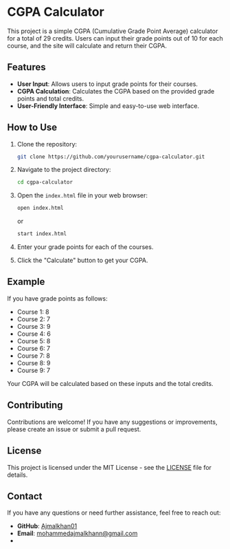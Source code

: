 # CGPA Calculator 

This project is a simple CGPA (Cumulative Grade Point Average) calculator for a total of 29 credits. Users can input their grade points out of 10 for each course, and the site will calculate and return their CGPA.

## Features

- **User Input**: Allows users to input grade points for their courses.
- **CGPA Calculation**: Calculates the CGPA based on the provided grade points and total credits.
- **User-Friendly Interface**: Simple and easy-to-use web interface.

## How to Use

1. Clone the repository:
    ```sh
    git clone https://github.com/yourusername/cgpa-calculator.git
    ```

2. Navigate to the project directory:
    ```sh
    cd cgpa-calculator
    ```

3. Open the `index.html` file in your web browser:
    ```sh
    open index.html
    ```
    or
    ```sh
    start index.html
    ```

4. Enter your grade points for each of the courses.
5. Click the "Calculate" button to get your CGPA.

## Example

If you have grade points as follows:
- Course 1: 8
- Course 2: 7
- Course 3: 9
- Course 4: 6
- Course 5: 8
- Course 6: 7
- Course 7: 8
- Course 8: 9
- Course 9: 7

Your CGPA will be calculated based on these inputs and the total credits.

## Contributing

Contributions are welcome! If you have any suggestions or improvements, please create an issue or submit a pull request.

## License

This project is licensed under the MIT License - see the [LICENSE](LICENSE) file for details.

## Contact

If you have any questions or need further assistance, feel free to reach out:

- **GitHub**: [Ajmalkhan01](https://github.com/Ajmalkhan01)
- **Email**: mohammedajmalkhann@gmail.com
- 
